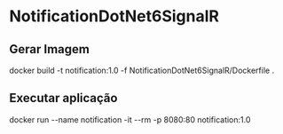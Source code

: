 # NotificationDotNet6SignalR

## Gerar Imagem
docker build -t notification:1.0 -f NotificationDotNet6SignalR/Dockerfile .

## Executar aplicação
docker run --name notification -it --rm -p 8080:80 notification:1.0
